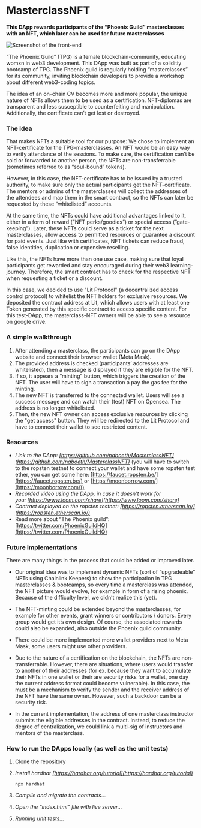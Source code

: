 # MasterclassNFT

**This DApp rewards participants of the “Phoenix Guild” masterclasses with an NFT, which later can be used for future masterclasses**

![Screenshot of the front-end](hhttps://github.com/naboeth/MasterclassNFT/blob/master/pictures/Screenshot%20.png)

“The Phoenix Guild” (TPG) is a female blockchain-community, educating womxn in web3 development. This DApp was built as part of a soliditiy bootcamp of TPG. The Phoenix guild is regularly holding “masterclasses” for its community, inviting blockchain developers to provide a workshop about different web3-coding topics.

The idea of an on-chain CV becomes more and more popular, the unique nature of NFTs allows them to be used as a certification. NFT-diplomas are transparent and less susceptible to counterfeiting and manipulation. Additionally, the certificate can’t get lost or destroyed.

### The idea

That makes NFTs a suitable tool for our purpose: We chose to implement an NFT-certificate for the TPG-masterclasses. An NFT would be an easy way to verify attendance of the sessions. To make sure, the certification can’t be sold or forwarded to another person, the NFTs are non-transferrable (sometimes referred to as “soul-bound” tokens).

However, in this case, the NFT-certificate has to be issued by a trusted authority, to make sure only the actual participants get the NFT-certificate. The mentors or admins of the masterclasses will collect the addresses of the attendees and map them in the smart contract, so the NFTs can later be requested by these “whitelisted” accounts.

At the same time, the NFTs could have additional advantages linked to it, either in a form of reward (”NFT perks/goodies”) or special access (”gate-keeping”). Later, these NFTs could serve as a ticket for the next masterclasses, allow access to permitted resources or guarantee a discount for paid events. Just like with certificates, NFT tickets can reduce fraud, false identities, duplication or expensive reselling.

Like this, the NFTs have more than one use case, making sure that loyal participants get rewarded and stay encouraged during their web3 learning-journey. Therefore, the smart contract has to check for the respective NFT when requesting a ticket or a discount.

In this case, we decided to use "Lit Protocol" (a decentralized access control protocol) to whitelist the NFT holders for exclusive resources. We deposited the contract address at Lit, which allows users with at least one Token generated by this specific contract to access specific content. For this test-DApp, the masterclass-NFT owners will be able to see a resource on google drive.

### A simple walkthrough

1. After attending a masterclass, the participants can go on the DApp website and connect their browser wallet (Meta Mask).
2. The provided address is checked (participants’ addresses are whitelisted), then a message is displayed if they are eligible for the NFT.
3. If so, it appears a “minting” button, which triggers the creation of the NFT. The user will have to sign a transaction a pay the gas fee for the minting.
4. The new NFT is transferred to the connected wallet. Users will see a success message and can watch their (test) NFT on Opensea. The address is no longer whitelisted.
5. Then, the new NFT owner can access exclusive resources by clicking the "get access" button. They will be redirected to the Lit Protocol and have to connect their wallet to see restricted content.

### Resources

- _Link to the DApp: [https://github.com/naboeth/MasterclassNFT](https://github.com/naboeth/MasterclassNFT)_ (you will have to switch to the ropsten testnet to connect your wallet and have some ropsten test ether, you can get some here: [https://faucet.ropsten.be/](https://faucet.ropsten.be/) or [https://moonborrow.com/](https://moonborrow.com/))
- _Recorded video using the DApp, in case it doesn’t work for you: [https://www.loom.com/share](https://www.loom.com/share)_
- _Contract deployed on the ropsten testnet: [https://ropsten.etherscan.io/](https://ropsten.etherscan.io/)_
- Read more about “The Phoenix guild”: [https://twitter.com/PhoenixGuildHQ](https://twitter.com/PhoenixGuildHQ)

### Future implementations

There are many things in the process that could be added or improved later.

- Our original idea was to implement dynamic NFTs (sort of “upgradeable” NFTs using Chainlink Keepers) to show the participation in TPG masterclasses & bootcamps, so every time a masterclass was attended, the NFT picture would evolve, for example in form of a rising phoenix. Because of the difficulty level, we didn’t realize this (yet).

- The NFT-minting could be extended beyond the masterclasses, for example for other events, grant winners or contributors / donors. Every group would get it’s own design. Of course, the associated rewards could also be expanded, also outside the Phoenix guild community.

- There could be more implemented more wallet providers next to Meta Mask, some users might use other providers.

- Due to the nature of a certification on the blockchain, the NFTs are non-transferrable. However, there are situations, where users would transfer to another of their addresses (for ex. because they want to accumulate their NFTs in one wallet or their are security risks for a wallet, one day the current address format could become vulnerable). In this case, the must be a mechanism to verify the sender and the receiver address of the NFT have the same owner. However, such a backdoor can be a security risk.

- In the current implementation, the address of one masterclass instructor submits the eligible addresses in the contract. Instead, to reduce the degree of centralization, we could link a multi-sig of instructors and mentors of the masterclass.

### How to run the DApps locally (as well as the unit tests)

1. Clone the repository
2. _Install hardhat [https://hardhat.org/tutorial](https://hardhat.org/tutorial)_

   ```
   npx hardhat
   ```

3. _Compile and migrate the contracts…_
4. _Open the "index.html" file with live server…_
5. _Running unit tests…_
